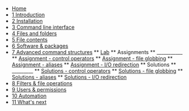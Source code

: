 <!-- docs/_sidebar.md -->
* [Home](/)
* [1 Introduction](./01_introduction/01_course.md)
* [2 Installation](./02_installation/01_course.md)
* [3 Command line interface](./03_commandline/01_course.md)
* [4 Files and folders](./04_filesandfolders/01_course.md)
* [5 File contents](./05_filecontents/01_course.md)
* [6 Software & packages](./06_software/01_course.md)
* [7 Advanced command structures](./07_advancedcommands/01_course.md)
** [Lab](./07_advancedcommands/02_lab.md)
** Assignments
** ___________
** [Assignment - control operators](./07_advancedcommands/exercises/control_operators/99_exercises.md)
** [Assignment - file globbing](./07_advancedcommands/exercises/file_globbing/99_exercises.md)
** [Assignment - aliases](./07_advancedcommands/exercises/aliases/99_exercises.md)
** [Assignment - I/O redirection](./07_advancedcommands/exercises/io_redirection/99_exercises.md)
** Solutions
** _________
** [Solutions - control operators](./07_advancedcommands/exercises/control_operators/100_solutions.md)
** [Solutions -  file globbing](./07_advancedcommands/exercises/file_globbing/100_solutions.md)
** [Solutions - aliases](./07_advancedcommands/exercises/aliases/100_solutions.md)
** [Solutions - I/O redirection](./07_advancedcommands/exercises/io_redirection/100_solutions.md)
* [8 Filters & file operations ](./08_filters/01_course.md)
* [9 Users & permissions](./09_usersandpermissions/01_course.md)
* [10 Automation](./10_automation/01_course.md)
* [11 What's next](./11_next/01_course.md)
